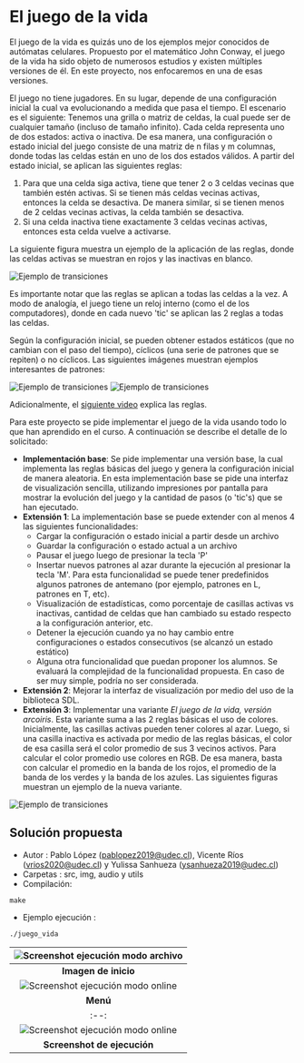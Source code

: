 # El juego de la vida

El juego de la vida es quizás uno de los ejemplos mejor conocidos de autómatas celulares. Propuesto por el matemático John Conway, el juego de la vida ha sido objeto de numerosos estudios y existen múltiples versiones de él. En este proyecto, nos enfocaremos en una de esas versiones.

El juego no tiene jugadores. En su lugar, depende de una configuración inicial la cual va evolucionando a medida que pasa el tiempo. El escenario es el siguiente: Tenemos una grilla o matriz de celdas, la cual puede ser de cualquier tamaño (incluso de tamaño infinito). Cada celda representa uno de dos estados: activa o inactiva. De esa manera, una configuración o estado inicial del juego consiste de una matriz de n filas y m columnas, donde todas las celdas están en uno de los dos estados válidos. A partir del estado inicial, se aplican las siguientes reglas: 


1. Para que una celda siga activa, tiene que tener 2 o 3 celdas vecinas que también estén activas. Si se tienen más celdas vecinas activas, entonces la celda se desactiva. De manera similar, si se tienen menos de 2 celdas vecinas activas, la celda también se desactiva.
2. Si una celda inactiva tiene exactamente 3 celdas vecinas activas, entonces esta celda vuelve a activarse.

La siguiente figura muestra un ejemplo de la aplicación de las reglas, donde las celdas activas se muestran en rojos y las inactivas en blanco.

 ![Ejemplo de transiciones](img/ejemplo1.png) 

Es importante notar que las reglas se aplican a todas las celdas a la vez. A modo de analogía, el juego tiene un reloj interno (como el de los computadores), donde en cada nuevo 'tic' se aplican las 2 reglas a todas las celdas.

Según la configuración inicial, se pueden obtener estados estáticos (que no cambian con el paso del tiempo), cíclicos (una serie de patrones que se repiten) o no cíclicos. Las siguientes imágenes muestran ejemplos interesantes de patrones:

 ![Ejemplo de transiciones](img/ejemplo3.gif) 
 ![Ejemplo de transiciones](img/ejemplo4.gif) 

Adicionalmente, el [siguiente video](https://www.youtube.com/watch?v=OWXD_wJxCKQ) explica las reglas.

Para este proyecto se pide implementar el juego de la vida usando todo lo que han aprendido en el curso. A continuación se describe el detalle de lo solicitado:

- **Implementación base**: Se pide implementar una versión base, la cual implementa las reglas básicas del juego y genera la configuración inicial de manera aleatoria. En esta implementación base se pide una interfaz de visualización sencilla, utilizando impresiones por pantalla para mostrar la evolución del juego y la cantidad de pasos (o 'tic's) que se han ejecutado.
- **Extensión 1**: La implementación base se puede extender con al menos 4 las siguientes funcionalidades:
  * Cargar la configuración o estado inicial a partir desde un archivo
  * Guardar la configuración o estado actual a un archivo
  * Pausar el juego luego de presionar la tecla 'P'
  * Insertar nuevos patrones al azar durante la ejecución al presionar la tecla 'M'. Para esta funcionalidad se puede tener predefinidos algunos patrones de antemano (por ejemplo, patrones en L, patrones en T, etc).
  * Visualización de estadísticas, como porcentaje de casillas activas vs inactivas, cantidad de celdas que han cambiado su estado respecto a la configuración anterior, etc.
  * Detener la ejecución cuando ya no hay cambio entre configuraciones o estados consecutivos (se alcanzó un estado estático)
  * Alguna otra funcionalidad que puedan proponer los alumnos. Se evaluará la complejidad de la funcionalidad propuesta. En caso de ser muy simple, podría no ser considerada.
- **Extensión 2**: Mejorar la interfaz de visualización por medio del uso de la biblioteca SDL.
- **Extensión 3**: Implementar una variante *El juego de la vida, versión arcoiris*. Esta variante suma a las 2 reglas básicas el uso de colores. Inicialmente, las casillas activas pueden tener colores al azar. Luego, si una casilla inactiva es activada por medio de las reglas básicas, el color de esa casilla será el color promedio de sus 3 vecinos activos. Para calcular el color promedio use colores en RGB. De esa manera, basta con calcular el promedio en la banda de los rojos, el promedio de la banda de los verdes y la banda de los azules. Las siguientes figuras muestran un ejemplo de la nueva variante. 

 ![Ejemplo de transiciones](img/ejemplo2.png) 

## Solución propuesta
- Autor   : Pablo López (pablopez2019@udec.cl), Vicente Ríos (vrios2020@udec.cl) y Yulissa Sanhueza (ysanhueza2019@udec.cl)          
- Carpetas : src, img, audio y utils
- Compilación: 
 ```
make
 ```
- Ejemplo ejecución  : 
 ```
./juego_vida
 ```

| ![Screenshot ejecución modo archivo](img/Screenshot1.png) |
|:--:|
| **Imagen de inicio**|
| ![Screenshot ejecución modo online](img/Screenshot2.png) |
| **Menú**|
|:--:|
| ![Screenshot ejecución modo online](img/Screenshot3.png) |
| **Screenshot de ejecución**|
